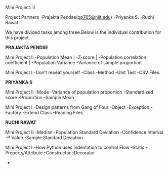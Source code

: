 Mini Project: II

Project Partners
-Prajakta Pendse(pp765@njit.edu)
-Priyanka S.
-Ruchi Rawat

We have divided tasks among three.Below is the individual contribution for this project

**PRAJAKTA PENDSE**

Mini Project II 
 -Population Mean                             |
 -Z-score                                     |
 -Population correlation coefficient          |
 -Population Variance
 -Variance of sample proportion
 
 Mini Project I 
 -Don't repeat yourself
 -Class
 -Method
 -Unit Test
 -CSV Files
 
 **PRIYANKA S**
 
 Mini Project II
 -Mode
 -Variance of population proportion
 -Standardized score
 -Proportion
 -Sample Mean
 
 Mini Project I
 -Design patterns from Gang of Four
 -Object
 -Exception
 -Factory
 -Extend Class
 -Reading Files
 
 **RUCHI RAWAT**
 
 Mini Project II
 -Median
 -Population Standard Deviation
 -Confidence Interval
 -P Value
 -Sample Standard Deviation
 
 Mini Project I
 -How Python uses Indentation to control Flow
 -Static
 -Property/Attribute
 -Constructor
 -Decorator
 
 -
